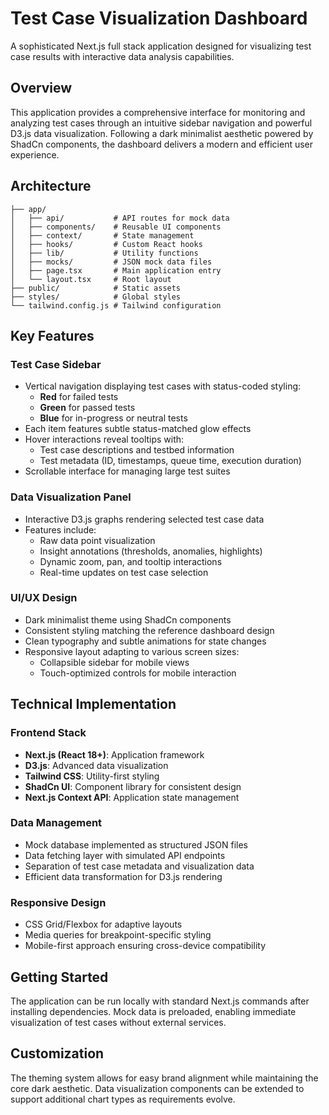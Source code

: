 # Test Case Visualization Dashboard

A sophisticated Next.js full stack application designed for visualizing test case results with interactive data analysis capabilities.

## Overview

This application provides a comprehensive interface for monitoring and analyzing test cases through an intuitive sidebar navigation and powerful D3.js data visualization. Following a dark minimalist aesthetic powered by ShadCn components, the dashboard delivers a modern and efficient user experience.

## Architecture

```
├── app/
│   ├── api/           # API routes for mock data
│   ├── components/    # Reusable UI components
│   ├── context/       # State management
│   ├── hooks/         # Custom React hooks
│   ├── lib/           # Utility functions
│   ├── mocks/         # JSON mock data files
│   ├── page.tsx       # Main application entry
│   └── layout.tsx     # Root layout
├── public/            # Static assets
├── styles/            # Global styles
└── tailwind.config.js # Tailwind configuration
```

## Key Features

### Test Case Sidebar
- Vertical navigation displaying test cases with status-coded styling:
  - **Red** for failed tests
  - **Green** for passed tests
  - **Blue** for in-progress or neutral tests
- Each item features subtle status-matched glow effects
- Hover interactions reveal tooltips with:
  - Test case descriptions and testbed information
  - Test metadata (ID, timestamps, queue time, execution duration)
- Scrollable interface for managing large test suites

### Data Visualization Panel
- Interactive D3.js graphs rendering selected test case data
- Features include:
  - Raw data point visualization
  - Insight annotations (thresholds, anomalies, highlights)
  - Dynamic zoom, pan, and tooltip interactions
  - Real-time updates on test case selection

### UI/UX Design
- Dark minimalist theme using ShadCn components
- Consistent styling matching the reference dashboard design
- Clean typography and subtle animations for state changes
- Responsive layout adapting to various screen sizes:
  - Collapsible sidebar for mobile views
  - Touch-optimized controls for mobile interaction

## Technical Implementation

### Frontend Stack
- **Next.js (React 18+)**: Application framework
- **D3.js**: Advanced data visualization
- **Tailwind CSS**: Utility-first styling
- **ShadCn UI**: Component library for consistent design
- **Next.js Context API**: Application state management

### Data Management
- Mock database implemented as structured JSON files
- Data fetching layer with simulated API endpoints
- Separation of test case metadata and visualization data
- Efficient data transformation for D3.js rendering

### Responsive Design
- CSS Grid/Flexbox for adaptive layouts
- Media queries for breakpoint-specific styling
- Mobile-first approach ensuring cross-device compatibility

## Getting Started
The application can be run locally with standard Next.js commands after installing dependencies. Mock data is preloaded, enabling immediate visualization of test cases without external services.

## Customization
The theming system allows for easy brand alignment while maintaining the core dark aesthetic. Data visualization components can be extended to support additional chart types as requirements evolve.
